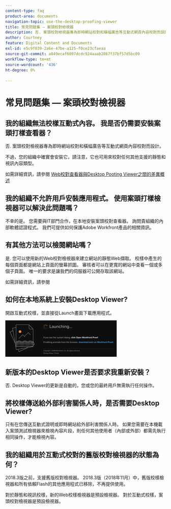 ```yaml
---
content-type: faq
product-area: documents
navigation-topic: use-the-desktop-proofing-viewer
title: 常見問題集 — 案頭校對檢視器
description: 否. 案頭校對檢視器專為即時網站校對和橫幅廣告等互動式網頁內容校對而設計。
author: Courtney
feature: Digital Content and Documents
exl-id: e5c9f039-2a6e-47be-a125-f0ce23cfaeaa
source-git-commit: a849ecaf6097dcdc924aaab2867f37bf57d5bc09
workflow-type: tm+mt
source-wordcount: '436'
ht-degree: 0%

---
```


# 常見問題集 — 案頭校對檢視器

## 我的組織無法校樣互動式內容。 我是否仍需要安裝案頭打樣查看器？

否. 案頭校對檢視器專為即時網站校對和橫幅廣告等互動式網頁內容校對而設計。

不過，您的組織中確實會安裝它，請注意，它也可用來校對任何其他支援的靜態和視訊內容類型。 

如需詳細資訊，請參閱 [Web校對查看器與Desktop Pooting Viewer之間的差異概述](../../../review-and-approve-work/proofing/proofing-overview/understand-differences-between-web-viewer.md)

## 我的組織不允許用戶安裝應用程式。 使用案頭打樣檢視器可以解決此問題嗎？

不幸的是。 您需要與IT部門合作，在本地安裝案頭校對查看器。 詢問貴組織的內部軟體認證程式。 我們可提供如何保護Adobe Workfront產品的相關資訊。

## 有其他方法可以檢閱網站嗎？

是. 您可以使用新的Web校對檢視器來建立網站的靜態Web擷取。 校樣中產生的每個頁面都是網站上頁面的螢幕抓圖。 審核者可以在更寬的網站中查看一個或多個子頁面。 唯一的要求是讓我們的伺服器可公開存取該網站。

如需詳細資訊，請參閱

## 如何在本地系統上安裝Desktop Viewer?

開啟互動式校樣，並直接從Launch畫面下載應用程式。

![](assets/mceclip0-350x114.png) 

## 新版本的Desktop Viewer是否要求我重新安裝？

否. Desktop Viewer的更新是自動的，您或您的最終用戶無需執行任何操作。

## 將校樣傳送給外部利害關係人時，是否需要Desktop Viewer?

只有在您傳送互動式證明或即時網站給外部利害關係人時。 如果您需要在本機載入案頭測試檢視器來檢視內容片段，則任何其他使用者（內部或外部）都需先執行相同操作，才能檢視內容。

## 我的組織用於互動式校對的舊版校對檢視器的狀態為何？

2018.3版之前，支援舊版校對檢視器。 2018.3版（2018年11月）中，舊版校樣檢視器和所有依賴Flash的其他應用程式已移除，不再提供使用。 

對於靜態和視訊校樣，新的Web校樣檢視器是預設檢視器。 對於互動式校樣，案頭校對檢視器是預設檢視器。

<!--For more information, see [Legacy proofing viewer removed in 2018.3](../../../workfront-proof/wp-work-proofsfiles/review-proofs-lpv/lpv-removed-2018.md)-->

